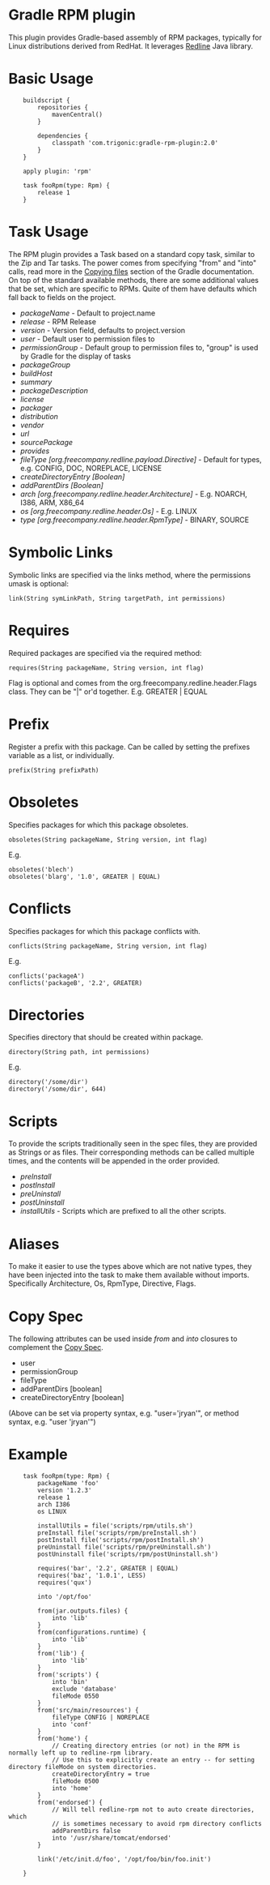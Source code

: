 # Gradle RPM plugin

This plugin provides Gradle-based assembly of RPM packages, typically for Linux distributions
derived from RedHat.  It leverages [Redline](http://redline-rpm.org/) Java library.

# Basic Usage

```
    buildscript {
        repositories {
            mavenCentral()
        }

        dependencies {
            classpath 'com.trigonic:gradle-rpm-plugin:2.0'
        }
    }

    apply plugin: 'rpm'

    task fooRpm(type: Rpm) {
        release 1
    }

```

# Task Usage

The RPM plugin provides a Task based on a standard copy task, similar to the Zip and Tar tasks. The power comes from
specifying "from" and "into" calls, read more in the [Copying files](http://www.gradle.org/docs/current/userguide/working_with_files.html#sec:copying_files)
section of the Gradle documentation.  On top of the standard available methods, there are some additional values that
be set, which are specific to RPMs. Quite of them have defaults which fall back to fields on the project.

* _packageName_ - Default to project.name
* _release_ - RPM Release
* _version_ - Version field, defaults to project.version
* _user_ - Default user to permission files to
* _permissionGroup_ - Default group to permission files to, "group" is used by Gradle for the display of tasks
* _packageGroup_
* _buildHost_
* _summary_
* _packageDescription_
* _license_
* _packager_
* _distribution_
* _vendor_
* _url_
* _sourcePackage_
* _provides_
* _fileType [org.freecompany.redline.payload.Directive]_ - Default for types, e.g. CONFIG, DOC, NOREPLACE, LICENSE
* _createDirectoryEntry [Boolean]_
* _addParentDirs [Boolean]_
* _arch [org.freecompany.redline.header.Architecture]_ - E.g. NOARCH, I386, ARM, X86_64
* _os [org.freecompany.redline.header.Os]_ - E.g. LINUX
* _type [org.freecompany.redline.header.RpmType]_ - BINARY, SOURCE

# Symbolic Links

Symbolic links are specified via the links method, where the permissions umask is optional:

```
link(String symLinkPath, String targetPath, int permissions)
```

# Requires

Required packages are specified via the required method:

```
requires(String packageName, String version, int flag)
```

Flag is optional and comes from the org.freecompany.redline.header.Flags class. They can be "|" or'd together.
E.g. GREATER | EQUAL

# Prefix

Register a prefix with this package. Can be called by setting the prefixes variable as a list, or individually.

```
prefix(String prefixPath)
```

# Obsoletes

Specifies packages for which this package obsoletes. 


```
obsoletes(String packageName, String version, int flag)
```

E.g.

```
obsoletes('blech')
obsoletes('blarg', '1.0', GREATER | EQUAL)
```

# Conflicts 

Specifies packages for which this package conflicts with. 


```
conflicts(String packageName, String version, int flag)
```

E.g.

```
conflicts('packageA')
conflicts('packageB', '2.2', GREATER)
```

# Directories
 
Specifies directory that should be created within package.


```
directory(String path, int permissions)
```

E.g.

```
directory('/some/dir')
directory('/some/dir', 644)
```

# Scripts

To provide the scripts traditionally seen in the spec files, they are provided as Strings or as files. Their
corresponding methods can be called multiple times, and the contents will be appended in the order provided.

* _preInstall_
* _postInstall_
* _preUninstall_
* _postUninstall_
* _installUtils_ - Scripts which are prefixed to all the other scripts.

# Aliases

To make it easier to use the types above which are not native types, they have been injected into the task to make them
available without imports. Specifically Architecture, Os, RpmType, Directive, Flags.

# Copy Spec

The following attributes can be used inside _from_ and _into_ closures to complement the [Copy Spec](http://www.gradle.org/docs/current/userguide/working_with_files.html#sec:copying_files).

* user
* permissionGroup
* fileType
* addParentDirs [boolean]
* createDirectoryEntry [boolean]

(Above can be set via property syntax, e.g. "user='jryan'", or method syntax, e.g. "user 'jryan'")

# Example

```
    task fooRpm(type: Rpm) {
        packageName 'foo'
        version '1.2.3'
        release 1
        arch I386
        os LINUX

        installUtils = file('scripts/rpm/utils.sh')
        preInstall file('scripts/rpm/preInstall.sh')
        postInstall file('scripts/rpm/postInstall.sh')
        preUninstall file('scripts/rpm/preUninstall.sh')
        postUninstall file('scripts/rpm/postUninstall.sh')

        requires('bar', '2.2', GREATER | EQUAL)
        requires('baz', '1.0.1', LESS)
        requires('qux')

        into '/opt/foo'

        from(jar.outputs.files) {
            into 'lib'
        }
        from(configurations.runtime) {
            into 'lib'
        }
        from('lib') {
            into 'lib'
        }
        from('scripts') {
            into 'bin'
            exclude 'database'
            fileMode 0550
        }
        from('src/main/resources') {
            fileType CONFIG | NOREPLACE
            into 'conf'
        }
        from('home') {
            // Creating directory entries (or not) in the RPM is normally left up to redline-rpm library.
            // Use this to explicitly create an entry -- for setting directory fileMode on system directories.
            createDirectoryEntry = true
            fileMode 0500
            into 'home'
        }
        from('endorsed') {
            // Will tell redline-rpm not to auto create directories, which
            // is sometimes necessary to avoid rpm directory conflicts
            addParentDirs false
            into '/usr/share/tomcat/endorsed'
        }

        link('/etc/init.d/foo', '/opt/foo/bin/foo.init')
        
    }
```
